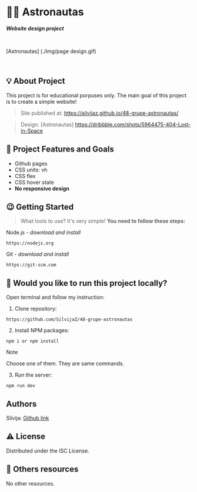 # :woman_astronaut: Astronautas

***Website  design  project***

<br>

[Astronautas] (./img/page design.gif)

<br>

## :bulb: About Project

This project is for educational porpuses only. The main goal of this project is to create a simple website!    

>Site published at: https://silvijaz.github.io/48-grupe-astronautas/

>Design: [Astronautas] https://dribbble.com/shots/5964475-404-Lost-in-Space

## :dart: Project Features and Goals

- Github pages
- CSS units: vh
- CSS flex
- CSS hover state
- **No responsive design**


## :wink: Getting Started

> What tools to use? It's very simple! **You need to follow these steps:**

Node.js - _download and install_

```
https://nodejs.org
```

Git - _download and install_

```
https://git-scm.com
```

## :running: Would you like to run this project locally?

Open terminal and follow my instruction:


1) Clone repository:

```
https://github.com/SilvijaZ/48-grupe-astronautas
```

2) Install NPM packages:

```
npm i or npm install 
```
> [!NOTE]
Choose one of them. They  are same commands. 

3) Run the server:

```
npm run dev
```

## Authors

Silvija: [Github link](https://github.com/SilvijaZ)

## :warning: License

Distributed under the ISC License.

## :link: Others resources

No other resources.
